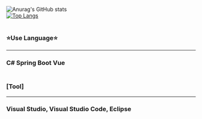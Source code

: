 ![Anurag's GitHub stats](https://github-readme-stats.vercel.app/api?username=Anjeongkyun&show_icons=true&theme=dracula)
<br>
[![Top Langs](https://github-readme-stats.vercel.app/api/top-langs/?username=Anjeongkyun)](https://github.com/anuraghazra/github-readme-stats)
<br><br>
###  ⭐Use Language⭐<hr>
###  C#    Spring Boot    Vue<br><br>

###  [Tool]<hr>
### Visual Studio, Visual Studio Code, Eclipse

<!--
**Anjeongkyun/Anjeongkyun** is a ✨ _special_ ✨ repository because its `README.md` (this file) appears on your GitHub profile.

Here are some ideas to get you started:

- 🔭 I’m currently working on ...
- 🌱 I’m currently learning ...
- 👯 I’m looking to collaborate on ...
- 🤔 I’m looking for help with ...
- 💬 Ask me about ...
- 📫 How to reach me: ...
- 😄 Pronouns: ...
- ⚡ Fun fact: ...
-->
